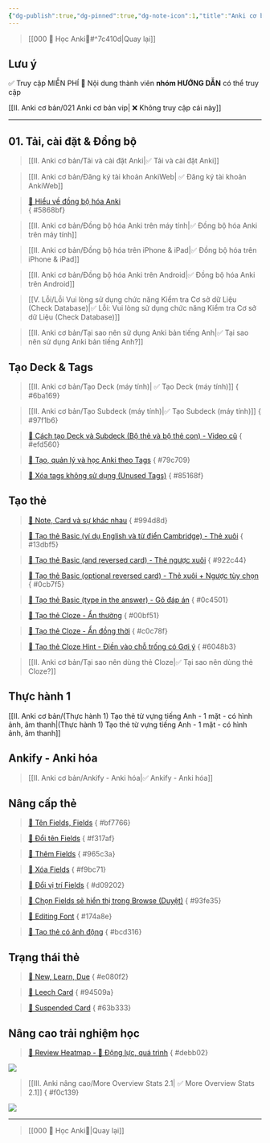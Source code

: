 ```yaml
---
{"dg-publish":true,"dg-pinned":true,"dg-note-icon":1,"title":"Anki cơ bản","permalink":"/ii-anki-co-ban/020-anki-co-ban-publish/","pinned":true,"dgPassFrontmatter":true}
---
```


> [[000 🌟 Học Anki🌟#^7c410d\|Quay lại]]

## Lưu ý

✅ Truy cập MIỄN PHÍ
👑 Nội dung thành viên **nhóm HƯỚNG DẪN** có thể truy cập

[[II. Anki cơ bản/021 Anki cơ bản vip\| ❌ Không truy cập cái này]]

___
## 01. Tải, cài đặt & Đồng bộ

> [[II. Anki cơ bản/Tải và cài đặt Anki\|✅ Tải và cài đặt Anki]]

> [[II. Anki cơ bản/Đăng ký tài khoản AnkiWeb\| ✅ Đăng ký tài khoản AnkiWeb]] 

> [👑 Hiểu về đồng bộ hóa Anki](https://www.facebook.com/groups/ankikhoa2/posts/656841203164849/)  
{ #5868bf}


> [[II. Anki cơ bản/Đồng bộ hóa Anki trên máy tính\|✅ Đồng bộ hóa Anki trên máy tính]]

> [[II. Anki cơ bản/Đồng bộ hóa trên iPhone & iPad\|✅ Đồng bộ hóa trên iPhone & iPad]]

> [[II. Anki cơ bản/Đồng bộ hóa Anki trên Android\|✅ Đồng bộ hóa Anki trên Android]]

> [[V. Lỗi/Lỗi Vui lòng sử dụng chức năng Kiểm tra Cơ sở dữ Liệu (Check Database)\|✅ Lỗi: Vui lòng sử dụng chức năng Kiểm tra Cơ sở dữ Liệu (Check Database)]]

> [[II. Anki cơ bản/Tại sao nên sử dụng Anki bản tiếng Anh\|✅ Tại sao nên sử dụng Anki bản tiếng Anh?]]

## Tạo Deck & Tags

> [[II. Anki cơ bản/Tạo Deck (máy tính)\| ✅ Tạo Deck (máy tính)]]
{ #6ba169}


> [[II. Anki cơ bản/Tạo Subdeck (máy tính)\|✅ Tạo Subdeck (máy tính)]]
{ #97f1b6}



> [👑 Cách tạo Deck và Subdeck (Bộ thẻ và bộ thẻ con) - Video cũ](https://www.facebook.com/100006970567626/videos/948967736190048/) 
{ #efd560}



> [👑 Tạo, quản lý và học Anki theo Tags](https://www.facebook.com/100006970567626/videos/1735576880208862/) 
{ #79c709}



> [👑 Xóa tags không sử dụng (Unused Tags)](https://www.facebook.com/groups/ankikhoa2/posts/658428619672774/)
{ #85168f}



## Tạo thẻ

> [👑 Note, Card và sự khác nhau](https://www.facebook.com/groups/ankikhoa2/posts/658651092983860/)
{ #994d8d}


> [👑 Tạo thẻ Basic (ví dụ English và từ điển Cambridge) - Thẻ xuôi](https://www.facebook.com/100006970567626/videos/270185489085121/)
{ #13dbf5}


> [👑 Tạo thẻ Basic (and reversed card) - Thẻ ngược xuôi](https://www.facebook.com/100006970567626/videos/307515391787740/)
{ #922c44}


> [👑 Tạo thẻ Basic (optional reversed card) - Thẻ xuôi + Ngược tùy chọn](https://www.facebook.com/100006970567626/videos/588292580172236/)
{ #0cb7f5}


> [👑 Tạo thẻ Basic (type in the answer) - Gõ đáp án](https://www.facebook.com/100006970567626/videos/251641787687604/)
{ #0c4501}


> [👑 Tạo thẻ Cloze - Ẩn thường](https://www.facebook.com/100006970567626/videos/601618848830670/)
{ #00bf51}


> [👑 Tạo thẻ Cloze - Ẩn đồng thời](https://www.facebook.com/groups/ankikhoa2/permalink/660008729514763/)
{ #c0c78f}


> [👑 Tạo thẻ Cloze Hint - Điền vào chỗ trống có Gợi ý](https://www.facebook.com/100006970567626/videos/2561178154045207/)
{ #6048b3}


> [[II. Anki cơ bản/Tại sao nên dùng thẻ Cloze\|✅ Tại sao nên dùng thẻ Cloze?]]


## Thực hành 1

[[II. Anki cơ bản/(Thực hành 1) Tạo thẻ từ vựng tiếng Anh - 1 mặt - có hình ảnh, âm thanh\|(Thực hành 1) Tạo thẻ từ vựng tiếng Anh - 1 mặt - có hình ảnh, âm thanh]]


## Ankify - Anki hóa

> [[II. Anki cơ bản/Ankify - Anki hóa\|✅ Ankify - Anki hóa]]

## Nâng cấp thẻ

> [👑 Tên Fields, Fields](https://www.facebook.com/groups/ankikhoa2/posts/659349429580693/)
{ #bf7766}


> [👑 Đổi tên Fields](https://www.facebook.com/100006970567626/videos/6386729764755310/)
{ #f317af}


> [👑 Thêm Fields](https://www.facebook.com/100006970567626/videos/610376627914331/)
{ #965c3a}


> [👑 Xóa Fields](https://www.facebook.com/100006970567626/videos/1460259781398928/)
{ #f9bc71}


> [👑 Đổi vị trí Fields](https://www.facebook.com/100006970567626/videos/996737118425945/)
{ #d09202}


> [👑 Chọn Fields sẽ hiển thị trong Browse (Duyệt)](https://www.facebook.com/100006970567626/videos/1115800266045956/)
{ #93fe35}


> [👑 Editing Font](https://www.facebook.com/100006970567626/videos/191653610560528/)
{ #174a8e}


> [👑 Tạo thẻ có ảnh động](https://www.facebook.com/groups/ankikhoa2/posts/657978433051126/)
{ #bcd316}


## Trạng thái thẻ

> [👑 New, Learn, Due](https://www.facebook.com/100006970567626/videos/6380549382011532/)
{ #e080f2}


> [👑 Leech Card](https://www.facebook.com/100006970567626/videos/3522266851347838/)
{ #94509a}


> [👑 Suspended Card](https://www.facebook.com/100006970567626/videos/1013283566338415/)
{ #63b333}


## Nâng cao trải nghiệm học

> [👑 Review Heatmap - 💪 Động lực, quá trình](https://www.facebook.com/100006970567626/videos/1324566178460463/)
{ #debb02}


![](https://i.imgur.com/H6CkcYh.png)

> [[III. Anki nâng cao/More Overview Stats 2.1\| ✅ More Overview Stats 2.1]]
{ #f0c139}


![](https://i.imgur.com/z5to9Cx.png)
___

> [[000 🌟 Học Anki🌟\|Quay lại]]